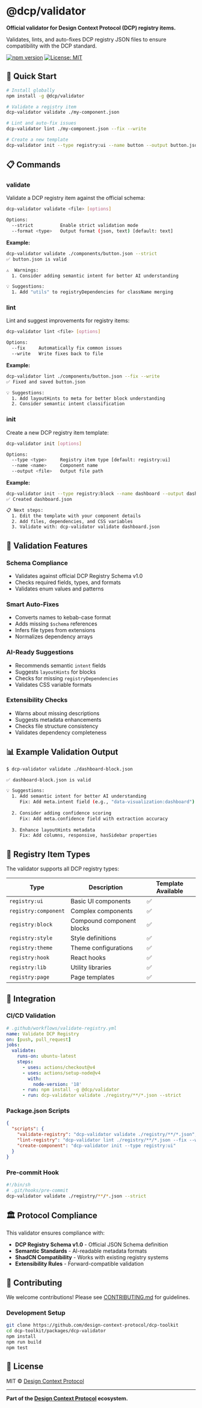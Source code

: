 # @dcp/validator

**Official validator for Design Context Protocol (DCP) registry items.**

Validates, lints, and auto-fixes DCP registry JSON files to ensure compatibility with the DCP standard.

[![npm version](https://badge.fury.io/js/@dcp/validator.svg)](https://badge.fury.io/js/@dcp/validator)
[![License: MIT](https://img.shields.io/badge/License-MIT-yellow.svg)](https://opensource.org/licenses/MIT)

## 🚀 **Quick Start**

```bash
# Install globally
npm install -g @dcp/validator

# Validate a registry item
dcp-validator validate ./my-component.json

# Lint and auto-fix issues
dcp-validator lint ./my-component.json --fix --write

# Create a new template
dcp-validator init --type registry:ui --name button --output button.json
```

## 📋 **Commands**

### **validate**
Validate a DCP registry item against the official schema:

```bash
dcp-validator validate <file> [options]

Options:
  --strict          Enable strict validation mode
  --format <type>   Output format (json, text) [default: text]
```

**Example:**
```bash
dcp-validator validate ./components/button.json --strict
✅ button.json is valid

⚠️  Warnings:
  1. Consider adding semantic intent for better AI understanding

💡 Suggestions:
  1. Add "utils" to registryDependencies for className merging
```

### **lint**
Lint and suggest improvements for registry items:

```bash
dcp-validator lint <file> [options]

Options:
  --fix     Automatically fix common issues
  --write   Write fixes back to file
```

**Example:**
```bash
dcp-validator lint ./components/button.json --fix --write
✅ Fixed and saved button.json

💡 Suggestions:
  1. Add layoutHints to meta for better block understanding
  2. Consider semantic intent classification
```

### **init**
Create a new DCP registry item template:

```bash
dcp-validator init [options]

Options:
  --type <type>     Registry item type [default: registry:ui]
  --name <name>     Component name
  --output <file>   Output file path
```

**Example:**
```bash
dcp-validator init --type registry:block --name dashboard --output dashboard.json
✅ Created dashboard.json

📋 Next steps:
  1. Edit the template with your component details
  2. Add files, dependencies, and CSS variables
  3. Validate with: dcp-validator validate dashboard.json
```

## 🎯 **Validation Features**

### **Schema Compliance**
- Validates against official DCP Registry Schema v1.0
- Checks required fields, types, and formats
- Validates enum values and patterns

### **Smart Auto-Fixes**
- Converts names to kebab-case format
- Adds missing `$schema` references
- Infers file types from extensions
- Normalizes dependency arrays

### **AI-Ready Suggestions**
- Recommends semantic `intent` fields
- Suggests `layoutHints` for blocks
- Checks for missing `registryDependencies`
- Validates CSS variable formats

### **Extensibility Checks**
- Warns about missing descriptions
- Suggests metadata enhancements
- Checks file structure consistency
- Validates dependency completeness

## 📊 **Example Validation Output**

```bash
$ dcp-validator validate ./dashboard-block.json

✅ dashboard-block.json is valid

💡 Suggestions:
  1. Add semantic intent for better AI understanding
     Fix: Add meta.intent field (e.g., "data-visualization:dashboard")
  
  2. Consider adding confidence scoring
     Fix: Add meta.confidence field with extraction accuracy
  
  3. Enhance layoutHints metadata
     Fix: Add columns, responsive, hasSidebar properties
```

## 🧪 **Registry Item Types**

The validator supports all DCP registry types:

| Type | Description | Template Available |
|------|-------------|-------------------|
| `registry:ui` | Basic UI components | ✅ |
| `registry:component` | Complex components | ✅ |
| `registry:block` | Compound component blocks | ✅ |
| `registry:style` | Style definitions | ✅ |
| `registry:theme` | Theme configurations | ✅ |
| `registry:hook` | React hooks | ✅ |
| `registry:lib` | Utility libraries | ✅ |
| `registry:page` | Page templates | ✅ |

## 🔗 **Integration**

### **CI/CD Validation**
```yaml
# .github/workflows/validate-registry.yml
name: Validate DCP Registry
on: [push, pull_request]
jobs:
  validate:
    runs-on: ubuntu-latest
    steps:
      - uses: actions/checkout@v4
      - uses: actions/setup-node@v4
        with:
          node-version: '18'
      - run: npm install -g @dcp/validator
      - run: dcp-validator validate ./registry/**/*.json --strict
```

### **Package.json Scripts**
```json
{
  "scripts": {
    "validate-registry": "dcp-validator validate ./registry/**/*.json",
    "lint-registry": "dcp-validator lint ./registry/**/*.json --fix --write",
    "create-component": "dcp-validator init --type registry:ui"
  }
}
```

### **Pre-commit Hook**
```bash
#!/bin/sh
# .git/hooks/pre-commit
dcp-validator validate ./registry/**/*.json --strict
```

## 🏛️ **Protocol Compliance**

This validator ensures compliance with:
- **DCP Registry Schema v1.0** - Official JSON Schema definition
- **Semantic Standards** - AI-readable metadata formats  
- **ShadCN Compatibility** - Works with existing registry systems
- **Extensibility Rules** - Forward-compatible validation

## 🤝 **Contributing**

We welcome contributions! Please see [CONTRIBUTING.md](../../CONTRIBUTING.md) for guidelines.

### **Development Setup**
```bash
git clone https://github.com/design-context-protocol/dcp-toolkit
cd dcp-toolkit/packages/dcp-validator
npm install
npm run build
npm test
```

## 📄 **License**

MIT © [Design Context Protocol](https://dcp.dev)

---

**Part of the [Design Context Protocol](https://dcp.dev) ecosystem.**